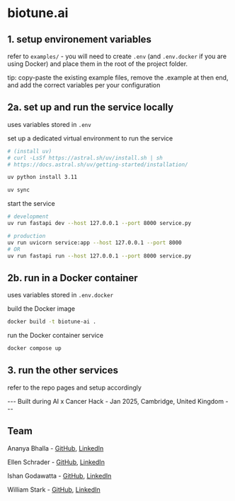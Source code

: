 # biotune.ai

## 1. setup environement variables

refer to `examples/` - you will need to create `.env` (and `.env.docker` if you are using Docker) and place them in the root of the project folder.

tip: copy-paste the existing example files, remove the .example at then end, and add the correct variables per your configuration

## 2a. set up and run the service locally

uses variables stored in `.env`

set up a dedicated virtual environment to run the service
```bash
# (install uv)
# curl -LsSf https://astral.sh/uv/install.sh | sh
# https://docs.astral.sh/uv/getting-started/installation/

uv python install 3.11

uv sync
```

start the service
```bash
# development
uv run fastapi dev --host 127.0.0.1 --port 8000 service.py

# production
uv run uvicorn service:app --host 127.0.0.1 --port 8000
# OR
uv run fastapi run --host 127.0.0.1 --port 8000 service.py
```

## 2b. run in a Docker container

uses variables stored in `.env.docker`

build the Docker image
```bash
docker build -t biotune-ai .
```

run the Docker container service
```bash
docker compose up
```

## 3. run the other services

refer to the repo pages and setup accordingly


--- Built during AI x Cancer Hack - Jan 2025, Cambridge, United Kingdom ---


## Team

Ananya Bhalla - [GitHub](https://github.com/AnanyaBhalla), [LinkedIn](https://www.linkedin.com/in/ananyabhalla/)

Ellen Schrader - [GitHub](https://github.com/ellen-schrader), [LinkedIn](https://www.linkedin.com/in/ellen-schrader/)

Ishan Godawatta - [GitHub](https://github.com/IshanG97), [LinkedIn](https://www.linkedin.com/in/ishan-godawatta/)

William Stark - [GitHub](https://github.com/williamstarkbio), [LinkedIn](https://www.linkedin.com/in/williamstarkbio/)
